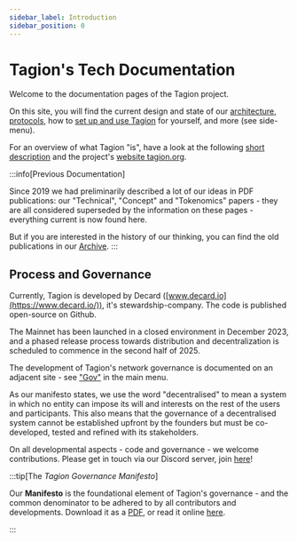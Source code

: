 ```yaml
---
sidebar_label: Introduction
sidebar_position: 0
---
```


# Tagion's Tech Documentation

Welcome to the documentation pages of the Tagion project.

On this site, you will find the current design and state of our [architecture](/tech/architecture), [protocols](/tech/protocols), how to [set up and use Tagion](/tech/guide) for yourself, and more (see side-menu).  

For an overview of what Tagion "is", have a look at the following [short description](/tech/intro/tagion) and the project's [website tagion.org](https://tagion.org).



:::info[Previous Documentation]

Since 2019 we had preliminarily described a lot of our ideas in PDF publications: 
our "Technical", "Concept" and "Tokenomics" papers - they are all considered superseded by the information on these pages - everything current is now found here. 

But if you are interested in the history of our thinking, you can find the old publications in our [Archive](https://docs.tagion.org/gov/archive).
:::



## Process and Governance

Currently, Tagion is developed by Decard ([www.decard.io](https://www.decard.io/)), it's stewardship-company. The code is published open-source on Github. 

The Mainnet has been launched in a closed environment in December 2023, and a phased release process towards distribution and decentralization is scheduled to commence in the second half of 2025.

The development of Tagion's network governance is documented on an adjacent site - see ["Gov"](/gov/intro) in the main menu.  

As our manifesto states, we use the word "decentralised" to mean a system in which no entity can impose its will and interests on the rest of the users and participants. 
This also means that the governance of a decentralised system cannot be established upfront by the founders but must be co-developed, tested and refined with its stakeholders. 

On all developmental aspects - code and governance - we welcome contributions. Please get in touch via our Discord server, join [here](https://discord.gg/wE4AA64a)!


:::tip[The _Tagion Governance Manifesto_]

Our **Manifesto** is the foundational element of Tagion's governance - and the common denominator to be adhered to by all contributors and developments. 
Download it as a [PDF](https://www.tagion.org/resources/tagion-manifesto.pdf), or read it online [here](/gov/intro/manifesto). 

:::

